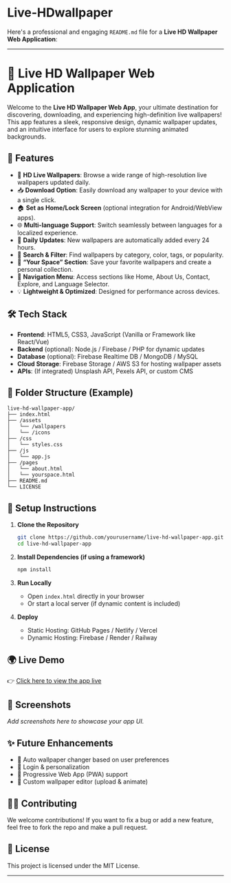 # Live-HDwallpaper
Here's a professional and engaging `README.md` file for a **Live HD Wallpaper Web Application**:

---

# 🌌 Live HD Wallpaper Web Application

Welcome to the **Live HD Wallpaper Web App**, your ultimate destination for discovering, downloading, and experiencing high-definition live wallpapers! This app features a sleek, responsive design, dynamic wallpaper updates, and an intuitive interface for users to explore stunning animated backgrounds.

## 🚀 Features

* 🌄 **HD Live Wallpapers**: Browse a wide range of high-resolution live wallpapers updated daily.
* 📥 **Download Option**: Easily download any wallpaper to your device with a single click.
* 🏠 **Set as Home/Lock Screen** (optional integration for Android/WebView apps).
* 🌐 **Multi-language Support**: Switch seamlessly between languages for a localized experience.
* 📅 **Daily Updates**: New wallpapers are automatically added every 24 hours.
* 🔎 **Search & Filter**: Find wallpapers by category, color, tags, or popularity.
* 🧠 **“Your Space” Section**: Save your favorite wallpapers and create a personal collection.
* 🧭 **Navigation Menu**: Access sections like Home, About Us, Contact, Explore, and Language Selector.
* 💡 **Lightweight & Optimized**: Designed for performance across devices.

## 🛠️ Tech Stack

* **Frontend**: HTML5, CSS3, JavaScript (Vanilla or Framework like React/Vue)
* **Backend** (optional): Node.js / Firebase / PHP for dynamic updates
* **Database** (optional): Firebase Realtime DB / MongoDB / MySQL
* **Cloud Storage**: Firebase Storage / AWS S3 for hosting wallpaper assets
* **APIs**: (If integrated) Unsplash API, Pexels API, or custom CMS

## 📁 Folder Structure (Example)

```
live-hd-wallpaper-app/
├── index.html
├── /assets
│   └── /wallpapers
│   └── /icons
├── /css
│   └── styles.css
├── /js
│   └── app.js
├── /pages
│   └── about.html
│   └── yourspace.html
├── README.md
└── LICENSE
```

## 🔧 Setup Instructions

1. **Clone the Repository**

   ```bash
   git clone https://github.com/yourusername/live-hd-wallpaper-app.git
   cd live-hd-wallpaper-app
   ```

2. **Install Dependencies (if using a framework)**

   ```bash
   npm install
   ```

3. **Run Locally**

   * Open `index.html` directly in your browser
   * Or start a local server (if dynamic content is included)

4. **Deploy**

   * Static Hosting: GitHub Pages / Netlify / Vercel
   * Dynamic Hosting: Firebase / Render / Railway

## 🌍 Live Demo

👉 [Click here to view the app live](https://your-demo-link.com)

## 📸 Screenshots

*Add screenshots here to showcase your app UI.*

## ✨ Future Enhancements

* 🔁 Auto wallpaper changer based on user preferences
* 🔐 Login & personalization
* 📱 Progressive Web App (PWA) support
* 🎨 Custom wallpaper editor (upload & animate)

## 🧑‍💻 Contributing

We welcome contributions! If you want to fix a bug or add a new feature, feel free to fork the repo and make a pull request.

## 📄 License

This project is licensed under the MIT License.

---

